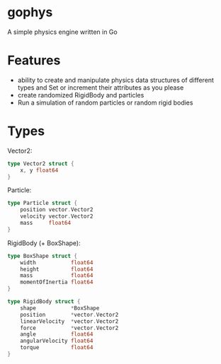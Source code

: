# gophys
A simple physics engine written in Go

# Features
- ability to create and manipulate physics data structures of different types and Set or increment their attributes as you please
- create randomized RigidBody and particles
- Run a simulation of random particles or random rigid bodies

# Types
Vector2:
```go
type Vector2 struct {
	x, y float64
}
```

Particle:
```go
type Particle struct {
	position vector.Vector2
	velocity vector.Vector2
	mass     float64
}
```

RigidBody (+ BoxShape):
```go
type BoxShape struct {
	width           float64
	height          float64
	mass            float64
	momentOfInertia float64
}

type RigidBody struct {
	shape           *BoxShape
	position        *vector.Vector2
	linearVelocity  *vector.Vector2
	force           *vector.Vector2
	angle           float64
	angularVelocity float64
	torque          float64
}
```
